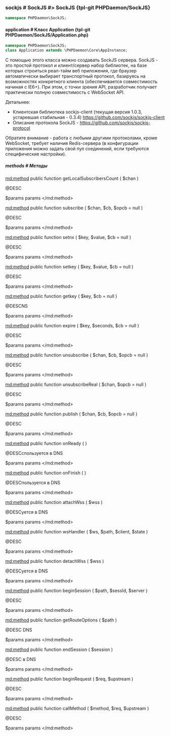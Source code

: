 ### sockjs # SockJS #> SockJS {tpl-git PHPDaemon/SockJS}

```php
namespace PHPDaemon\SockJS;
```

#### application # Класс Application {tpl-git PHPDaemon/SockJS/Application.php}

```php
namespace PHPDaemon\SockJS;
class Application extends \PHPDaemon\Core\AppInstance;
```
С помощью этого класса можно создавать SockJS сервера. SockJS - это простой протокол и клиент/сервер набор библиотек, на базе которых строиться реал-тайм веб приложения, где браузер автоматически выбирает транспортный протокол, базируясь на возможностях конкретного клиента (обеспечивается совместимость начиная с IE6+). При этом, с точки зрения API, разработчик получает практически полную совместимость с WebSocket API. 

Детальнее: 
- Клиентская библиотека sockjs-client (текущая версия 1.0.3, устаревшая стабильная - 0.3.4) https://github.com/sockjs/sockjs-client
- Описание протокола SockJS - https://github.com/sockjs/sockjs-protocol

Обратите внимание - работа с любыми другими протоколами, кроме WebSocket, требует наличия Redis-сервера (в конфигурации приложения можно задать свой пул соединений, если требуются специфические настройки).




##### methods # Методы

<md:method>
public function getLocalSubscribersCount ( $chan )

@DESC

$params
params
</md:method>

<md:method>
public function subscribe ( $chan, $cb, $opcb = null )

@DESC

$params
params
</md:method>

<md:method>
public function setnx ( $key, $value, $cb = null )

@DESC

$params
params
</md:method>

<md:method>
public function setkey ( $key, $value, $cb = null )

@DESC

$params
params
</md:method>

<md:method>
public function getkey ( $key, $cb = null )

@DESCNS

$params
params
</md:method>

<md:method>
public function expire ( $key, $seconds, $cb = null )

@DESC

$params
params
</md:method>

<md:method>
public function unsubscribe ( $chan, $cb, $opcb = null )

@DESC

$params
params
</md:method>

<md:method>
public function unsubscribeReal ( $chan, $opcb = null )

@DESC

$params
params
</md:method>

<md:method>
public function publish ( $chan, $cb, $opcb = null )

@DESC

$params
params
</md:method>

<md:method>
public function onReady (  )

@DESCспользуется в DNS

$params
params
</md:method>

<md:method>
public function onFinish (  )

@DESCпользуется в DNS

$params
params
</md:method>

<md:method>
public function attachWss ( $wss )

@DESCуется в DNS

$params
params
</md:method>

<md:method>
public function wsHandler ( $ws, $path, $client, $state )

@DESC

$params
params
</md:method>

<md:method>
public function detachWss ( $wss )

@DESCуется в DNS

$params
params
</md:method>

<md:method>
public function beginSession ( $path, $sessId, $server )

@DESC

$params
params
</md:method>

<md:method>
public function getRouteOptions ( $path )

@DESC DNS

$params
params
</md:method>

<md:method>
public function endSession ( $session )

@DESC в DNS

$params
params
</md:method>

<md:method>
public function beginRequest ( $req, $upstream )

@DESC

$params
params
</md:method>

<md:method>
public function callMethod ( $method, $req, $upstream )

@DESC

$params
params
</md:method>
